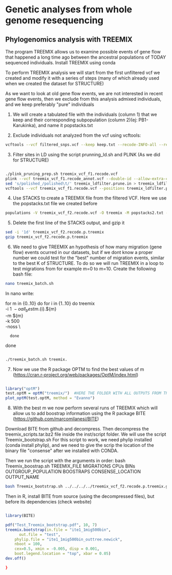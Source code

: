 # Genetic analyses from whole genome resequencing #
## Phylogenomics analysis with TREEMIX

The program TREEMIX allows us to examine possible events of gene flow that happened a long time ago between the ancestral populations of TODAY sequenced individuals.
Install TREEMIX using conda

To perform TREEMIX analysis we will start from the first unfiltered vcf we created and modify it with a series of steps (many of which already used when we created the dataset for STRUCTURE)

As we want to look at old gene flow events, we are not interested in recent gene flow events, then we exclude from this analysis admixed individuals, and we keep preferably "pure" individuals
1) We will create a tabulated file with the individuals (column 1) that we keep and their corresponding subpopulation (column 2)(ej: PB1-Karukinka), and name it popstacks.txt

2) Exclude individuals not analyzed from the vcf using vcftools:

```bash
vcftools --vcf filtered_snps.vcf --keep keep.txt --recode-INFO-all --recode --max-alleles 2 --non-ref-ac-any 1 --max-missing 1 --out treemix_vcf_f1
```

3) Filter sites in LD using the script prunning_ld.sh and PLINK (As we did for STRUCTURE)

```bash

./plink_pruning_prep.sh treemix_vcf_f1.recode.vcf
plink --vcf treemix_vcf_f1.recode_annot.vcf --double-id --allow-extra-chr --indep-pairwise 50 10 0.2 --out treemix_ldfilter
sed 's/polished_/polished\t/' treemix_ldfilter.prune.in > treemix_ldfilter.prune.in.vcftools
vcftools --vcf treemix_vcf_f1.recode.vcf --positions treemix_ldfilter.prune.in.vcftools --recode-INFO-all --recode --out treemix_vcf_f2

```
4) Use STACKS to create a TREEMIX file from the filtered VCF. Here we use the popstacks.txt file we created before

```bash
populations -V treemix_vcf_f2.recode.vcf -O treemix -M popstacks2.txt --treemix
```
5) Delete the first line of the STACKS output, and gzip it
```bash
sed -i '1d' treemix_vcf_f2.recode.p.treemix
gzip treemix_vcf_f2.recode.p.treemix
```
6) We need to give TREEMIX an hypothesis of how many migration (gene flow) events ocurred in our datasets, but if we dont know a proper number we could test for the "best" number of migration events, similar to the best K of STRUCTURE.
To do so we will run TREEMIX in a loop to test migrations from for example m=0 to m=10. Create the following bash file:

```bash
nano treemix_batch.sh
```
In nano write:

for m in {0..10}
   do
   for i in {1..10}
      do
      treemix \
         -i $1 \
         -o all_bestm.${i}.${m} \
         -m ${m} \
         -k 500 \
         -noss \
        
      done 
done



```bash

./treemix_batch.sh treemix.
```
7) Now we use the R package OPTM to find the best values of m (https://cran.r-project.org/web/packages/OptM/index.html)

```R

library("optM")
test.optM = optM("treemix/")  #HERE THE FOLDER WITH ALL OUTPUTS FROM TREEMIX 
plot_optM(test.optM, method = "Evanno")
```
8) With the best m we now perform several runs of TREEMIX which will allow us to add boostrap information using the R package BITE (https://github.com/marcomilanesi/BITE)

Download BITE from github and decompress. Then decompress the treemix_scripts.tar.bz2 file inside the inst/script folder. We will use the script Treemix_bootstrap.sh
For this script to work, we need phylip installed (conda install phylip), and we need to give the scrip the location of the binary file "consense" after we installed with CONDA.

Then we run the script with the arguments in order:
bash Treemix_boostrap.sh TREEMIX_FILE MIGRATIONS CPUs BINs OUTGROUP_POPULATION BOOSTRAPS CONSENSE_LOCATION OUTPUT_NAME


```bash
bash Treemix_bootstrap.sh ../../../../treemix_vcf_f2.recode.p.treemix.gz 1 4 500 UVA 100 ~/miniconda3/bin/consense ite1_1mig500bin
```

Then in R, install BITE from source (using the decompressed files), but before its dependencies (check website)

```R

library(BITE)

pdf("Test_Treemix_bootstrap.pdf", 10, 7)
treemix.bootstrap(in.file = "ite1_1mig500bin", 
	  out.file = "test", 
    phylip.file = "ite1_1mig500bin_outtree.newick", 
    nboot = 100, 
    cex=0.5, xmin = -0.005, disp = 0.001, 
    boot.legend.location = "top", xbar = 0.05)
dev.off()

}
```
